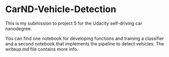 # CarND-Vehicle-Detection
This is my submission to project 5 for the Udacity self-driving car nanodegree.

You can find one notebook for developing functions and training a classifier and a second notebook that implements the pipeline to detect vehicles. The writeup.md file contains more info.
